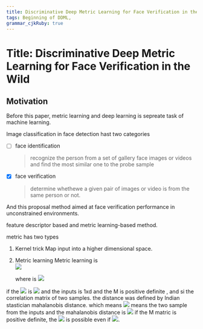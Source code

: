 ```yaml
---
title: Discriminative Deep Metric Learning for Face Verification in the Wild 
tags: Beginning of DDML, 
grammar_cjkRuby: true
---
```



# Title: Discriminative Deep Metric Learning for Face Verification in the Wild
 


## Motivation 
Before this paper, metric learning and deep learning is sepreate task of machine learning.

Image classification in face detection hast two categories 
- [ ] face identification
  > recognize the person from a set of gallery face images or videos and find the most similar one to the probe sample
- [x] face verification
  > determine whethewe a given pair of images or video is from the same person or not.
  
And this proposal method aimed at face verification performance in unconstrained environments.

feature descriptor based and metric learning-based method.

metric has two types 
1. Kernel trick
	Map input into a higher dimensional space.
2. Metric learning 
	Metric learning is  
	<img src="http://latex.codecogs.com/gif.latex?d_M(s_i,x_j)=\sqrt{(x_i-x_j)^TM(x_i-x_j)}"/>
	
	
	where is <img src="http://latex.codecogs.com/gif.latex?M=W^TW"/>

if the <img src="http://latex.codecogs.com/gif.latex?M"/> is <img src="http://latex.codecogs.com/gif.latex?dxd"/> and the inputs is 1xd and the M is positive definite , and si the correlation matrix of two samples.
	the distance was defined by Indian stastician mahalanobis distance. which means 
	<img src="http://latex.codecogs.com/gif.latex?x_1,x_2"/> means the two sample from the inputs 
	and the mahalanobis distance is <img src="http://latex.codecogs.com/gif.latex?D=(x_i-x_j)^T\sigma^{-1}(x_i-x_j)"/>
	if the M matric is positive definite, the <img src="http://latex.codecogs.com/gif.latex?||x-y||_A=0"/> is possible even if <img src="http://latex.codecogs.com/gif.latex?x\neq{y}" />.
